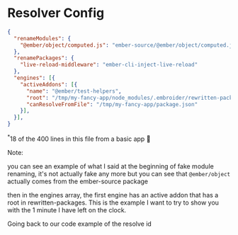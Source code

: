 # Resolver Config

```json
{
  "renameModules": {
    "@ember/object/computed.js": "ember-source/@ember/object/computed.js",
  },
  "renamePackages": {
    "live-reload-middleware": "ember-cli-inject-live-reload"
  },
  "engines": [{
    "activeAddons": [{
      "name": "@ember/test-helpers",
      "root": "/tmp/my-fancy-app/node_modules/.embroider/rewritten-packages/@ember/test-helpers.bfec475c/node_modules/@ember/test-helpers",
      "canResolveFromFile": "/tmp/my-fancy-app/package.json"
    }],
  }],
}
```

<sup>*</sup>18 of the 400 lines in this file from a basic app 🙈
<!-- .element class="fragment" style="font-size: 70%" -->

Note:

you can see an example of what I said at the beginning of fake module renaming, it's not actually fake any more but you can see that `@ember/object` actually comes from the ember-source package

then in the engines array, the first engine has an active addon that has a root in rewritten-packages. This is the example I want to try to show you with the 1 minute I have left on the clock.

Going back to our code example of the resolve id